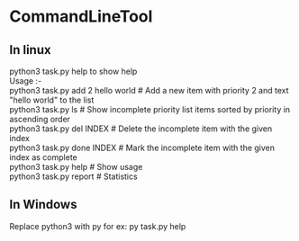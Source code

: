 # CommandLineTool
## In linux
  python3 task.py help to show help<br>
  Usage :-<br>
  python3 task.py add 2 hello world    # Add a new item with priority 2 and text "hello world" to the list<br>
  python3 task.py ls                   # Show incomplete priority list items sorted by priority in ascending order<br>
  python3 task.py del INDEX            # Delete the incomplete item with the given index<br>
  python3 task.py done INDEX           # Mark the incomplete item with the given index as complete<br>
  python3 task.py help                 # Show usage<br>
  python3 task.py report               # Statistics<br>
  
## In Windows
Replace python3 with py for ex: py task.py help 
